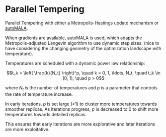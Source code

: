 # Parallel Tempering

Parallel Tempering with either a Metropolis-Hastings update mechanism or [autoMALA](https://arxiv.org/abs/2310.16782). 

When gradients are available, autoMALA is used, which adapts the Metropolis-adjusted Langevin algorithm to use dynamic step sizes, (nice to have considering the changing geometry of the optimization landscape with temperature).

Temperatures are scheduled with a dynamic power law relationship:

```math
t_k = \left( \frac{k}{N_t} \right)^p, \quad k = 0, 1, \ldots, N_t, \quad t_k \in [0, 1], \quad p > 0
```

where $N_t$ is the number of temperatures and $p$ is a parameter that controls the rate of temperature increase. 

In early iterations, $p$ is set large (>$1$) to cluster more temperatures towards smoother replicas. As iterations progress, $p$ is decreased to $0$ to shift more temperatures towards detailed replicas.

This ensures that early iterations are more explorative and later iterations are more exploitative.
